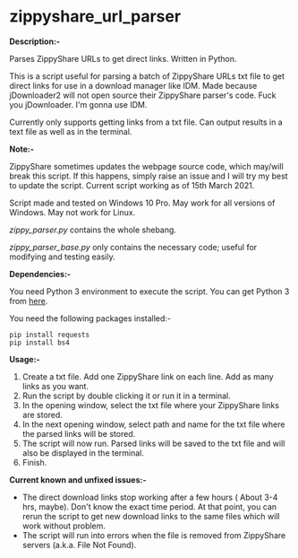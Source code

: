 # zippyshare_url_parser

**Description:-**

Parses ZippyShare URLs to get direct links. Written in Python.

This is a script useful for parsing a batch of ZippyShare URLs txt file to get direct links for use in a download manager like IDM.
Made because jDownloader2 will not open source their ZippyShare parser's code. Fuck you jDownloader. I'm gonna use IDM.

Currently only supports getting links from a txt file.
Can output results in a text file as well as in the terminal.

**Note:-**

ZippyShare sometimes updates the webpage source code, which may/will break this script. If this happens, simply raise an issue and I will try my best to update the script. 
Current script working as of 15th March 2021.

Script made and tested on Windows 10 Pro. May work for all versions of Windows. May not work for Linux.

_zippy_parser.py_ contains the whole shebang.

_zippy_parser_base.py_ only contains the necessary code; useful for modifying and testing easily.

**Dependencies:-**

You need Python 3 environment to execute the script. You can get Python 3 from [here](https://www.python.org/downloads/).

You need the following packages installed:-

	pip install requests
	pip install bs4
  
**Usage:-**

1) Create a txt file. Add one ZippyShare link on each line. Add as many links as you want.
2) Run the script by double clicking it or run it in a terminal.
3) In the opening window, select the txt file where your ZippyShare links are stored.
4) In the next opening window, select path and name for the txt file where the parsed links will be stored.
5) The script will now run. Parsed links will be saved to the txt file and will also be displayed in the terminal.
6) Finish.

**Current known and unfixed issues:-**

- The direct download links stop working after a few hours ( About 3-4 hrs, maybe). Don't know the exact time period. At that point, you can rerun the script to get new download links to the same files which will work without problem.
- The script will run into errors when the file is removed from ZippyShare servers (a.k.a. File Not Found).

